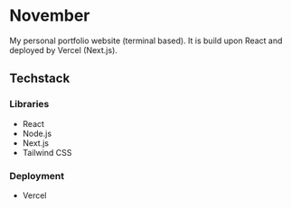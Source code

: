 # November

My personal portfolio website (terminal based). It is build upon React and deployed by Vercel (Next.js).

## Techstack

### Libraries

- React
- Node.js
- Next.js
- Tailwind CSS

### Deployment
- Vercel